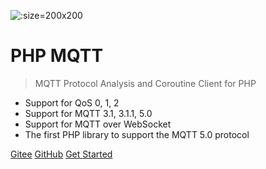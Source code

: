 ![](https://github.com/simps.png ':size=200x200')

# PHP MQTT

> MQTT Protocol Analysis and Coroutine Client for PHP

- Support for QoS 0, 1, 2
- Support for MQTT 3.1, 3.1.1, 5.0
- Support for MQTT over WebSocket
- The first PHP library to support the MQTT 5.0 protocol

[Gitee](https://gitee.com/phpmqtt/mqtt)
[GitHub](https://github.com/simps/mqtt)
[Get Started](#phpmqtt)